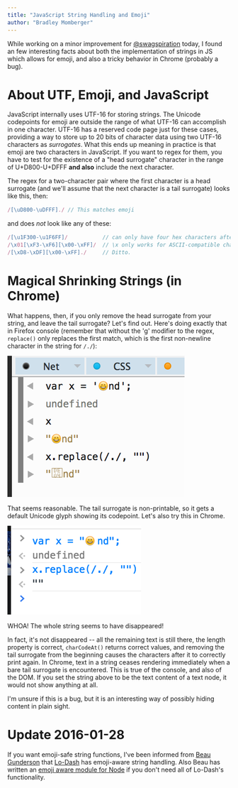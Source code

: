 ```yaml
---
title: "JavaScript String Handling and Emoji"
author: "Bradley Momberger"
---
```


While working on a minor improvement for [@swagspiration](https://twitter.com/swagspiration/) today, I found an few interesting facts about both the implementation of strings in JS which allows for emoji, and also a tricky behavior in Chrome (probably a bug).

# About UTF, Emoji, and JavaScript

JavaScript internally uses UTF-16 for storing strings.  The Unicode codepoints for emoji are outside the range of what UTF-16 can accomplish in one character.  UTF-16 has a reserved code page just for these cases, providing a way to store up to 20 bits of character data using two UTF-16 characters as *surrogates*.  What this ends up meaning in practice is that emoji are two characters in JavaScript.  If you want to regex for them, you have to test for the existence of a "head surrogate" character in the range of U+D800-U+DFFF **and also** include the next character.

The regex for a two-character pair where the first character is a head surrogate (and we'll assume that the next character is a tail surrogate) looks like this, then:  

```javascript
/[\uD800-\uDFFF]./ // This matches emoji
```

and does *not* look like any of these:

```javascript
/[\u1F300-\u1F6FF]/           // can only have four hex characters after \u
/\x01[\xF3-\xF6][\x00-\xFF]/  // \x only works for ASCII-compatible characters, not bytes of a string
/[\xD8-\xDF][\x00-\xFF]./     // Ditto.
```


# Magical Shrinking Strings (in Chrome)

What happens, then, if you only remove the head surrogate from your string, and leave the tail surrogate?  Let's find out.  Here's doing exactly that in Firefox console (remember that without the 'g' modifier to the regex, `replace()` only replaces the first match, which is the first non-newline character in the string for `/./`):

![remove from firefox](/images/firefox-surrogate-split.png)

That seems reasonable.  The tail surrogate is non-printable, so it gets a default Unicode glyph showing its codepoint.  Let's also try this in Chrome.

![remove from chrome](/images/chrome-surrogate-split.png)

WHOA!  The whole string seems to have disappeared!

In fact, it's not disappeared -- all the remaining text is still there, the length property is correct, `charCodeAt()` returns correct values, and removing the tail surrogate from the beginning causes the characters after it to correctly print again. In Chrome, text in a string ceases rendering immediately when a bare tail surrogate is encountered.  This is true of the console, and also of the DOM.  If you set the string above to be the text content of a text node, it would not show anything at all.

I'm unsure if this is a bug, but it is an interesting way of possibly hiding content in plain sight.

# Update 2016-01-28

If you want emoji-safe string functions, I've been informed from [Beau Gunderson](https://twitter.com/beaugunderson) that [Lo-Dash](https://lodash.com/) has emoji-aware string handling.  Also Beau has written an [emoji aware module for Node](https://npm.im/emoji-aware) if you don't need all of Lo-Dash's functionality.
